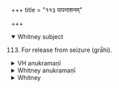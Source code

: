 +++
title = "११३ पापनाशनम्"

+++
<details open><summary>Whitney subject</summary>

113. For release from seizure (grā́hi).
</details>

<details><summary>VH anukramaṇī</summary>

पापनाशनम्।  
१-३ अथर्वा। पूषा। त्रिष्टुप्, ३ पङ्क्तिः।
</details>

<details><summary>Whitney anukramaṇī</summary>

[Atharvan.—pāuṣṇam. trāiṣṭubham: 3. pan̄kti.]
</details>

<details><summary>Whitney</summary>

### Comment
In Pāipp. ⌊i.⌋ is found only the first half-verse, much corrupted. It is employed by Kāuś. (46. 26) in company with the preceding hymn, which see. Verse 2 c, d is specified in the course of the rite, as accompanying the depositing of the "upper fetters" in river-foam.
</details>

